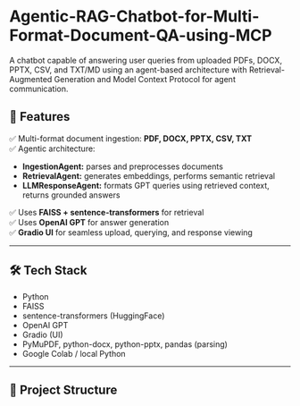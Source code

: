 # Agentic-RAG-Chatbot-for-Multi-Format-Document-QA-using-MCP
A chatbot capable of answering user queries from uploaded PDFs, DOCX, PPTX, CSV, and TXT/MD using an agent-based architecture with Retrieval-Augmented Generation and Model Context Protocol for agent communication.
## 🚀 Features

✅ Multi-format document ingestion: **PDF, DOCX, PPTX, CSV, TXT**  
✅ Agentic architecture:
- **IngestionAgent:** parses and preprocesses documents
- **RetrievalAgent:** generates embeddings, performs semantic retrieval
- **LLMResponseAgent:** formats GPT queries using retrieved context, returns grounded answers

✅ Uses **FAISS + sentence-transformers** for retrieval  
✅ Uses **OpenAI GPT** for answer generation  
✅ **Gradio UI** for seamless upload, querying, and response viewing

---

## 🛠️ Tech Stack

- Python
- FAISS
- sentence-transformers (HuggingFace)
- OpenAI GPT
- Gradio (UI)
- PyMuPDF, python-docx, python-pptx, pandas (parsing)
- Google Colab / local Python

---

## 📂 Project Structure
